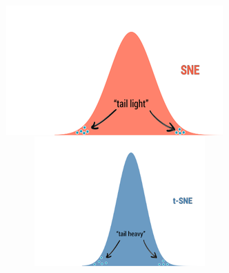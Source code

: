 <p align="center">
<img src="img/sne dist.png" height="300" alt="sne distribution" />&nbsp;&nbsp;&nbsp;&nbsp;&nbsp;
<img src="img/t-SNE dist.png" height="300" alt="t-SNE distribution" />
</p>
